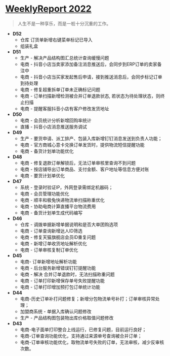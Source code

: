 # [WeeklyReport 2022](https://github.com/haoz0x139/myblog/issues/1)

> 人生不是一种享乐，而是一桩十分沉重的工作。
- **D52**
     -  仓库 订货单新增右键菜单标记已导入
     -  组装礼盒
- **D51**
     -  生产 - 解决产品结构图汇总统计查询缓慢问题
     -  电商 - 抖音小店当卖家添加备注消息推送后，会同步到ERP订单的卖家备注中
     -  电商 - 抖音小店当买家发起售后申请，接到推送消息后，会同步标记订单到待处理
     -  电商 - 修复超重拆单订单未正确标记问题
     -  电商 - 订单扫描新增检测被合并订单退款状态, 若状态为待处理状态，则终止扫描
     - 电商 - 提醒客服抖音小店有客户修改发货地址
- **D50**
     -  电商 - 会员统计分析新增回购率统计
     -  直播 - 抖音小店消息推送服务调试
- **D49**
     -  生产 - 要货申请、派工排产、包装入库新增钉钉消息发送到负责人功能；
     -  电商 - 官方商城心意卡兑换订单发货时，提供物流短信提醒功能
     -  电商 - 备货计划单功能优化
- **D48**
     -  电商 - 修复退款订单解锁后，无法订单审核里查询不到问题
     - 电商 - 按店铺导出订单商品、支付金额、客户地址等信息方便对账
     - 电商 - 要货计划单优化
- **D47**
     -  系统 - 登录时验证IP，外网登录需绑定机器码；
     -  电商 - 会员管理功能优化
     -  电商 - 顺丰和极兔快递物流单扫描称重优化
     -  电商 - 协助电商计算直播平台物流费用
     -  电商 - 备货计划单生成代码编写
- **D46**
     -  仓库 - 调拨单据新增单据说明和是否大单团购选项
     -  电商 - 订单查询新增达人ID筛选
     -  电商 - 修复天猫旗舰店会员ID重复问题
     -  电商 - 新增订单收货地址解析优化
     -  电商 - 订单审核复制订单优化
- **D45**
     -  电商- 订单新增地址解析功能
     -  电商 - 后台服务新增错误钉钉提醒功能
     -  电商 - 解决 合并订单退款时，无法扫描称重问题
     -  电商 - 订单打印新增保存单号失败提醒功能
     -  电商 - 订单打印增加预打包订单统计功能 
- **D44**
     -  电商-历史订单补打问题修复；新增分包物流单号补打；订单审核异常处理；
     -  加盟商系统 - 单据入库确认问题修改
     -  生产 - 产品结构图包装物出库价格取值问题修改
- **D43**
     - 电商-电子面单打印整合上线运行，已修复问题，目前运行良好；
     -  电商-订单查询功能优化，支持通过来源单号查询被合并订单；
     -  电商-订单审核功能优化，取物流单号失败的订单，无法审核，减少反审核次数。